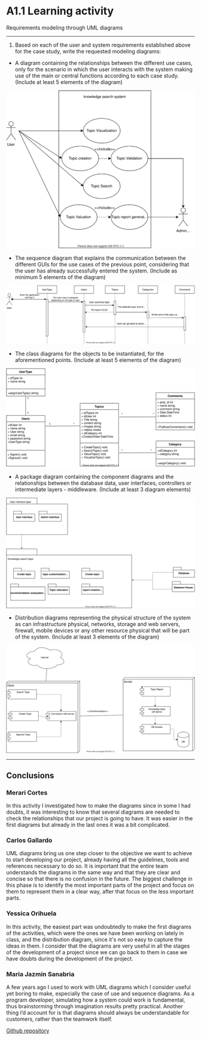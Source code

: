 # A1.1 Learning activity
Requirements modeling through UML diagrams

----
1. Based on each of the user and system requirements established above for the
case study, write the requested modeling diagrams:



- A diagram containing the relationships between the different use cases, only for the scenario in which
the user interacts with the system making use of the main or central functions according to each case study. (Include at least 5 elements of the diagram)

![casouso](https://raw.githubusercontent.com/Carlos-Gallardoo/AnalisisAvanzadoDeSoftware/8968edf6cd84bec735f91da2f398e8bd72542792/img/Ingles%20UML%20Caso%20de%20uso.svg)

- The sequence diagram that explains the communication between the different GUIs for the use cases of the previous point, considering that the user has already successfully entered the system. (Include as minimum 5 elements of the diagram)

![secuencia](https://raw.githubusercontent.com/Carlos-Gallardoo/AnalisisAvanzadoDeSoftware/8968edf6cd84bec735f91da2f398e8bd72542792/img/Ingles%20UML%20diagrama%20de%20secuencias%202.svg)

- The class diagrams for the objects to be instantiated, for the aforementioned points.
(Include at least 5 elements of the diagram)

![clases](https://raw.githubusercontent.com/Carlos-Gallardoo/AnalisisAvanzadoDeSoftware/8968edf6cd84bec735f91da2f398e8bd72542792/img/Ingles%20UML%20Diagrama%20de%20clases.svg)

- A package diagram containing the component diagrams and the relationships between the database data, user interfaces, controllers or intermediate layers - middleware. (Include at least 3
diagram elements)

![paquetes](https://raw.githubusercontent.com/Carlos-Gallardoo/AnalisisAvanzadoDeSoftware/1f43c6ad975ba1cfdca443446c8beda64110cb98/img/ingles%20Diagrama%20paquetes.svg)


- Distribution diagrams representing the physical structure of the system as can infrastructure
physical, networks, storage and web servers, firewall, mobile devices or any other resource
physical that will be part of the system. (Include at least 3 elements of the diagram)

![distribucion](https://raw.githubusercontent.com/Carlos-Gallardoo/AnalisisAvanzadoDeSoftware/8968edf6cd84bec735f91da2f398e8bd72542792/img/ingles%20UML%20Distribucion.svg)

---
## Conclusions 
### **Merari Cortes**
In this activity I investigated how to make the diagrams since in some I had doubts, it was interesting to know that several diagrams are needed to check the relationships that our project is going to have.
It was easier in the first diagrams but already in the last ones it was a bit complicated.
### **Carlos Gallardo**
UML diagrams bring us one step closer to the objective we want to achieve to start developing our project, already having all the guidelines, tools and references necessary to do so. It is important that the entire team understands the diagrams in the same way and that they are clear and concise so that there is no confusion in the future. The biggest challenge in this phase is to identify the most important parts of the project and focus on them to represent them in a clear way, after that focus on the less important parts.
### **Yessica Orihuela**
In this activity, the easiest part was undoubtedly to make the first diagrams of the activities, which were the ones we have been working on lately in class, and the distribution diagram, since it's not so easy to capture the ideas in them.
I consider that the diagrams are very useful in all the stages of the development of a project since we can go back to them in case we have doubts during the development of the project.
 
### **Maria Jazmin Sanabria**
A few years ago I used to work with UML diagrams which I consider useful yet boring to make, especially the case of use and sequence diagrams. As a program developer, simulating how a system could work is fundamental, thus brainstorming through imagination results pretty practical. Another thing I’d account for is that diagrams should always be understandable for customers, rather than the teamwork itself.


[Github repository](https://github.com/yessi-github/AnalisisAvanzado-2021.git)
